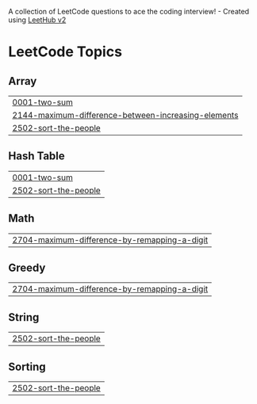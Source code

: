 A collection of LeetCode questions to ace the coding interview! - Created using [LeetHub v2](https://github.com/arunbhardwaj/LeetHub-2.0)
<!---LeetCode Topics Start-->
# LeetCode Topics
## Array
|  |
| ------- |
| [0001-two-sum](https://github.com/sidharthaA/Leetcode/tree/master/0001-two-sum) |
| [2144-maximum-difference-between-increasing-elements](https://github.com/sidharthaA/Leetcode/tree/master/2144-maximum-difference-between-increasing-elements) |
| [2502-sort-the-people](https://github.com/sidharthaA/Leetcode/tree/master/2502-sort-the-people) |
## Hash Table
|  |
| ------- |
| [0001-two-sum](https://github.com/sidharthaA/Leetcode/tree/master/0001-two-sum) |
| [2502-sort-the-people](https://github.com/sidharthaA/Leetcode/tree/master/2502-sort-the-people) |
## Math
|  |
| ------- |
| [2704-maximum-difference-by-remapping-a-digit](https://github.com/sidharthaA/Leetcode/tree/master/2704-maximum-difference-by-remapping-a-digit) |
## Greedy
|  |
| ------- |
| [2704-maximum-difference-by-remapping-a-digit](https://github.com/sidharthaA/Leetcode/tree/master/2704-maximum-difference-by-remapping-a-digit) |
## String
|  |
| ------- |
| [2502-sort-the-people](https://github.com/sidharthaA/Leetcode/tree/master/2502-sort-the-people) |
## Sorting
|  |
| ------- |
| [2502-sort-the-people](https://github.com/sidharthaA/Leetcode/tree/master/2502-sort-the-people) |
<!---LeetCode Topics End-->